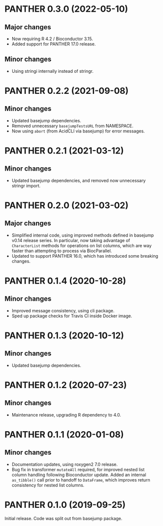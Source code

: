 # PANTHER 0.3.0 (2022-05-10)

## Major changes

- Now requiring R 4.2 / Bioconductor 3.15.
- Added support for PANTHER 17.0 release.

## Minor changes

- Using stringi internally instead of stringr.

# PANTHER 0.2.2 (2021-09-08)

## Minor changes

- Updated basejump dependencies.
- Removed unnecessary `basejumpTestsURL` from NAMESPACE.
- Now using `abort` (from AcidCLI via basejump) for error messages.

# PANTHER 0.2.1 (2021-03-12)

## Minor changes

- Updated basejump dependencies, and removed now unnecessary stringr import.

# PANTHER 0.2.0 (2021-03-02)

## Major changes

- Simplified internal code, using improved methods defined in basejump v0.14
  release series. In particular, now taking advantage of `CharacterList`
  methods for operations on list columns, which are way faster than attempting
  to process via BiocParallel.
- Updated to support PANTHER 16.0, which has introduced some breaking changes.

# PANTHER 0.1.4 (2020-10-28)

## Minor changes

- Improved message consistency, using cli package.
- Sped up package checks for Travis CI inside Docker image.

# PANTHER 0.1.3 (2020-10-12)

## Minor changes

- Updated basejump dependencies.

# PANTHER 0.1.2 (2020-07-23)

## Minor changes

- Maintenance release, upgrading R dependency to 4.0.

# PANTHER 0.1.1 (2020-01-08)

## Minor changes

- Documentation updates, using roxygen2 7.0 release.
- Bug fix in transformer `mutateAll` required, for improved nested list column
  handling following Bioconductor update. Added an internal `as_tibble()` call
  prior to handoff to `DataFrame`, which improves return consistency for nested
  list columns.

# PANTHER 0.1.0 (2019-09-25)

Initial release. Code was split out from basejump package.
